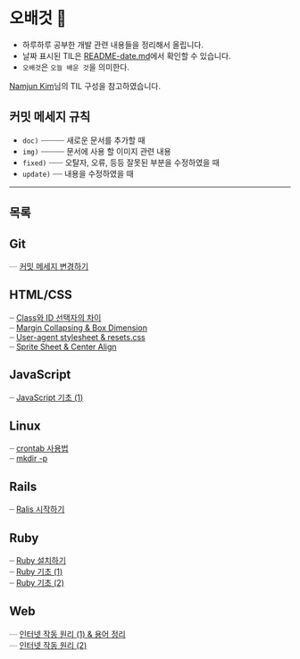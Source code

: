 # 오배것 :pencil:
- 하루하루 공부한 개발 관련 내용들을 정리해서 올립니다.
- 날짜 표시된 TIL은 [README-date.md](./README-date.md)에서 확인할 수 있습니다.
- `오배것`은 `오늘 배운 것`을 의미한다. 

[Namjun Kim](https://github.com/namjunemy/TIL)님의 TIL 구성을 참고하였습니다.

## 커밋 메세지 규칙
- `doc)` ┈┈┈┈┈ 새로운 문서를 추가할 때
- `img)` ┈┈┈┈┈ 문서에 사용 할 이미지 관련 내용
- `fixed)` ┈┈┈ 오탈자, 오류, 등등 잘못된 부분을 수정하였을 때
- `update)` ┈┈ 내용을 수정하였을 때

<hr>

## 목록
## Git <a id="git"></a>
┈ [커밋 메세지 변경하기](https://github.com/myoiwritescode/TIL/tree/master/Git/2019/08/31.md)<br>

## HTML/CSS <a id="html-css"></a>
┈ [Class와 ID 선택자의 차이](https://github.com/myoiwritescode/TIL/tree/master/Frontend/2019/08/17.md)<br>
┈ [Margin Collapsing & Box Dimension](https://github.com/myoiwritescode/TIL/tree/master/Frontend/2019/08/18.md)<br>
┈ [User-agent stylesheet & resets.css](https://github.com/myoiwritescode/TIL/tree/master/Frontend/2019/08/19.md)<br>
┈ [Sprite Sheet & Center Align](https://github.com/myoiwritescode/TIL/tree/master/Frontend/2019/08/26.md)<br>

## JavaScript <a id="js"></a>
┈ [JavaScript 기초 (1)](https://github.com/myoiwritescode/TIL/tree/master/JavaScript/2019/08/28.md)<br>

## Linux <a id="linux"></a>
┈ [crontab 사용법](https://github.com/myoiwritescode/TIL/tree/master/Linux/2019/08/19.md)<br>
┈ [mkdir -p](https://github.com/myoiwritescode/TIL/tree/master/Linux/2019/08/16.md)<br>

## Rails <a id="rails"></a>
┈ [Ralis 시작하기](https://github.com/myoiwritescode/TIL/tree/master/Rails/2019/08/081619-first-web-app-using-rails.md)<br>

## Ruby <a id="ruby"></a>
┈ [Ruby 설치하기](https://github.com/myoiwritescode/TIL/tree/master/Ruby/2019/08/081619-ruby-basics-1.md)<br>
┈ [Ruby 기초 (1)](https://github.com/myoiwritescode/TIL/blob/master/Ruby/2019/08/082919-installing-ruby.md)<br>
┈ [Ruby 기초 (2)](https://github.com/myoiwritescode/TIL/blob/master/Ruby/2019/08/082919-installing-ruby.md)<br>

## Web <a id="web"></a>
┈ [인터넷 작동 원리 (1) & 용어 정리](https://github.com/myoiwritescode/TIL/tree/master/Web/2019/08/16.md)<br>
┈ [인터넷 작동 원리 (2)](https://github.com/myoiwritescode/TIL/tree/master/Web/2019/08/17.md)<br>

